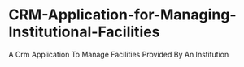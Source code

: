# CRM-Application-for-Managing-Institutional-Facilities
A Crm Application To Manage Facilities Provided By An Institution
